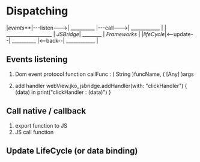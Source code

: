 #  Dispatching
|*events***|---listen--->| __________ |---call--->| ____________ |
| ___________________ | *JSBridge*| ________ | *Frameworks* |
|*lifeCycle*|<--update--| __________ |<--back--| ____________ |

## Events listening
1. Dom event protocol 
function callFunc : ( String )funcName, ( [Any] )args

2. add handler
webView.jko_jsbridge.addHandler(with: "clickHandler") { (data) in print("clickHandler : \(data)") }

## Call native / callback
1. export function to JS
2. JS call function

## Update LifeCycle (or data binding)
